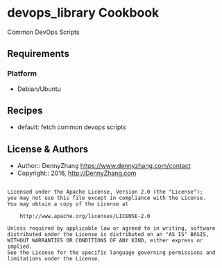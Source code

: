 devops_library Cookbook
================
Common DevOps Scripts

Requirements
------------
### Platform
- Debian/Ubuntu

Recipes
-------
* default: fetch common devops scripts

License & Authors
-----------------
- Author:: DennyZhang <https://www.dennyzhang.com/contact>
- Copyright:: 2016, http://DennyZhang.com

```text

Licensed under the Apache License, Version 2.0 (the "License");
you may not use this file except in compliance with the License.
You may obtain a copy of the License at

    http://www.apache.org/licenses/LICENSE-2.0

Unless required by applicable law or agreed to in writing, software
distributed under the License is distributed on an "AS IS" BASIS,
WITHOUT WARRANTIES OR CONDITIONS OF ANY KIND, either express or implied.
See the License for the specific language governing permissions and
limitations under the License.
```

